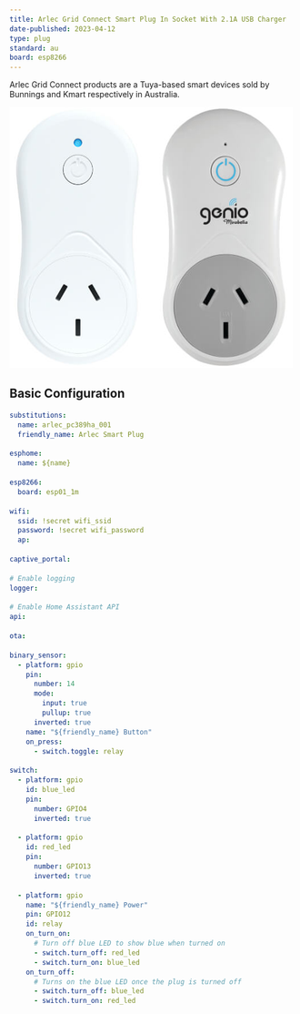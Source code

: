 ```yaml
---
title: Arlec Grid Connect Smart Plug In Socket With 2.1A USB Charger
date-published: 2023-04-12
type: plug
standard: au
board: esp8266
---
```


Arlec Grid Connect products are a Tuya-based smart devices
sold by Bunnings and Kmart respectively in Australia.

![image](./brilliant-mirabella-genio-smart-plugs.jpg)

## Basic Configuration

```yaml
substitutions:
  name: arlec_pc389ha_001
  friendly_name: Arlec Smart Plug

esphome:
  name: ${name}

esp8266:
  board: esp01_1m

wifi:
  ssid: !secret wifi_ssid
  password: !secret wifi_password
  ap:

captive_portal:

# Enable logging
logger:

# Enable Home Assistant API
api:

ota:

binary_sensor:
  - platform: gpio
    pin:
      number: 14
      mode:
        input: true
        pullup: true
      inverted: true
    name: "${friendly_name} Button"
    on_press:
      - switch.toggle: relay

switch:
  - platform: gpio
    id: blue_led
    pin:
      number: GPIO4
      inverted: true

  - platform: gpio
    id: red_led
    pin:
      number: GPIO13
      inverted: true

  - platform: gpio
    name: "${friendly_name} Power"
    pin: GPIO12
    id: relay
    on_turn_on:
      # Turn off blue LED to show blue when turned on
      - switch.turn_off: red_led
      - switch.turn_on: blue_led
    on_turn_off:
      # Turns on the blue LED once the plug is turned off
      - switch.turn_off: blue_led
      - switch.turn_on: red_led
```
